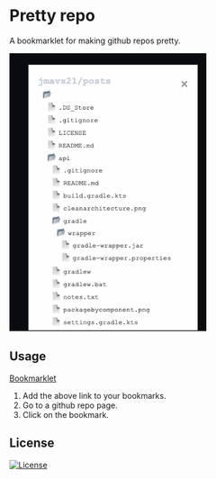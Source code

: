 # Pretty repo

A bookmarklet for making github repos pretty.

<img src="example.png" width="350" title="Example">

## Usage

<a href="(() => { const getRepoInfo = () => { const urlInfoBranch = [ 'https://github.com/example/pretty-repo', 'example/pretty-repo', 'master', ]; const url = window.location.href; if (!url.startsWith('https://github.com/')) return urlInfoBranch; const menuBranch = document.querySelector('#branch-select-menu'); if (!menuBranch) return urlInfoBranch; const targetBranch = menuBranch.querySelector('.css-truncate-target'); if (!targetBranch) return urlInfoBranch; isLocalTest = false; return [url, url.substring(19), targetBranch.innerHTML]; }; let isLocalTest = true; const [repoUrl, userAndRepo, branch] = getRepoInfo(); const cssStyle = document.createElement('style'); cssStyle.innerHTML = `#editor-pr { padding-bottom: 35%; } #editor-pr, #repo-pr { width: fit-content; font-family: sans-serif; font-size: small; } .folder-container-pr, .file-pr { display: block; padding: 2px 2px 1px 10px; } .folder-pr { color: black; } .file-pr { color: black; } .folder-pr, .file-pr { cursor: pointer; } .folder-pr:hover, .file-pr:hover { background: #00ffff; } .folder-pr:before, .file-pr:before { padding-right: 5px; } a { text-decoration: none; } .i-folder-pr:before { content: '\\1F4C1'; } .i-folder-pr-o:before { content: '\\1F4C2'; } .i-file-pr-code-o:before { content: '\\1F4C4'; } .modal-pr { position: fixed; z-index: 1; padding-top: 100px; left: 0; top: 0; width: 100%; height: 100%; overflow: auto; background-color: rgb(0, 0, 0); background-color: rgba(0, 0, 0, 0.4); } .modal-pr-content { background-color: #fefefe; margin: auto; padding: 10px; border: 1px solid #888; width: fit-content; } .close-pr { color: #aaaaaa; float: right; font-size: 20px; } .close-pr:hover, .close-pr:focus { color: #000; text-decoration: none; cursor: pointer; }`; document.head.appendChild(cssStyle); const modalDiv = document.createElement('div'); modalDiv.innerHTML = `<div id='modal-pr' class='modal-pr'> <div class='modal-pr-content'> <span class='close-pr'>&times;</span> <div id='editor-pr'></div> </div> </div>`; document.body.appendChild(modalDiv); const displayEditor = (paths) => { const graph = new Map(); const visited = new Set(); for (const { path } of paths) { const folder = path.substring(0, path.lastIndexOf('/')); if (!graph.has(folder)) graph.set(folder, []); graph.get(folder).push(path); } const editor = []; dfs(editor, graph, visited, ''); document.getElementById('editor-pr').innerHTML = editor.join(''); }; const dfs = (editor, graph, visited, folder) => { visited.add(folder); addFolderOpen(editor, folder); const files = graph.get(folder); for (const file of files) { if (visited.has(file)) continue; if (graph.has(file)) dfs(editor, graph, visited, file); else addFile(editor, file); } addFolerClose(editor); }; const addFolderOpen = (editor, folder) => { const folderName = getLastWord(folder); editor.push( `<div class='folder-container-pr'><span class='folder-pr i-folder-pr-o' data-isexpanded='true'>${folderName}</span>` ); }; const getLastWord = (s) => s.substring(s.lastIndexOf('/') + 1); const addFolerClose = (editor) => editor.push('</div>'); const addFile = (editor, file) => { const fileName = getLastWord(file); editor.push( `<a class='file-pr i-file-pr-code-o' href='${repoUrl}/blob/${branch}/${file}'>${fileName}</a>` ); }; document.getElementById('editor-pr').addEventListener('click', (event) => { const elem = event.target; if (isValidFolder(event, elem)) { const isexpanded = elem.dataset.isexpanded === 'true'; if (isexpanded) { elem.classList.remove('i-folder-pr-o'); elem.classList.add('i-folder-pr'); } else { elem.classList.remove('i-folder-pr'); elem.classList.add('i-folder-pr-o'); } elem.dataset.isexpanded = !isexpanded; for (const elemChild of [...elem.parentElement.children]) { for (const className of elemChild.classList) { if (className === 'file-pr' || className === 'folder-container-pr') elemChild.style.display = isexpanded ? 'none' : 'block'; } } } }); const isValidFolder = (event, elem) => elem.tagName.toLowerCase() === 'span' && elem !== event.currentTarget && elem.classList.contains('folder-pr'); const modal = document.getElementById('modal-pr'); const close = document.getElementsByClassName('close-pr')[0]; close.onclick = () => (modal.style.display = 'none'); window.onclick = (event) => { if (event.target == modal) modal.style.display = 'none'; }; const raw = { tree: [ { path: 'README.md' }, { path: 'LICENSE' }, { path: 'api' }, { path: 'api/README.md' }, { path: 'api/Main.kt' }, { path: 'api/users' }, { path: 'api/users/UserService.kt' }, { path: 'api/posts/PostService.kt' }, { path: 'api/resources' }, { path: 'api/resources/application.properties' }, { path: 'web' }, { path: 'web/README.md' }, { path: 'web/pages' }, { path: 'web/pages/Profile.tsx' }, { path: 'web/pages/Posts.tsx' }, ], }; if (isLocalTest) { console.log('isLocalTest:', isLocalTest); console.log('repoUrl:', repoUrl); console.log('userAndRepo:', userAndRepo); console.log('branch:', branch); displayEditor(raw.tree); } else { fetch( `https://api.github.com/repos/${userAndRepo}/git/trees/${branch}?recursive=1` ) .then((response) => response.json()) .then((data) => displayEditor(data.tree)); } })();">Bookmarklet</a>

1. Add the above link to your bookmarks.
2. Go to a github repo page.
3. Click on the bookmark.

## License

[![License](https://img.shields.io/badge/license-MIT-blue.svg)](LICENSE)
